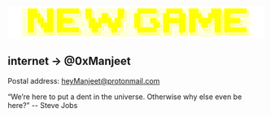 

![alt text](https://raw.githubusercontent.com/0xManjeet/0xManjeet/main/ng.png)


internet -> @0xManjeet
-
Postal address: heyManjeet@protonmail.com 

“We’re here to put a dent in the universe. Otherwise why else even be here?”
-- Steve Jobs
